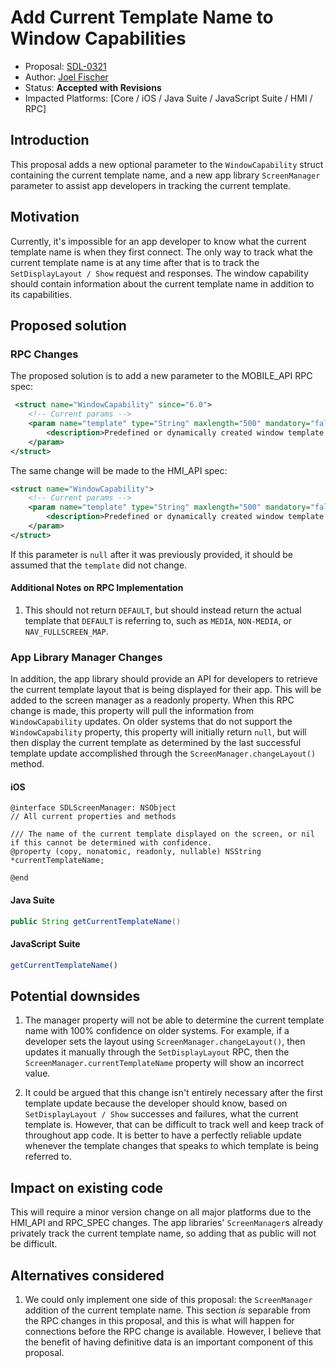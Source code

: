 # Add Current Template Name to Window Capabilities

* Proposal: [SDL-0321](0321-window-capabilities-template-name.md)
* Author: [Joel Fischer](https://github.com/joeljfischer)
* Status: **Accepted with Revisions**
* Impacted Platforms: [Core / iOS / Java Suite / JavaScript Suite / HMI / RPC]

## Introduction
This proposal adds a new optional parameter to the `WindowCapability` struct containing the current template name, and a new app library `ScreenManager` parameter to assist app developers in tracking the current template.

## Motivation
Currently, it's impossible for an app developer to know what the current template name is when they first connect. The only way to track what the current template name is at any time after that is to track the `SetDisplayLayout / Show` request and responses. The window capability should contain information about the current template name in addition to its capabilities.

## Proposed solution

### RPC Changes
The proposed solution is to add a new parameter to the MOBILE_API RPC spec:

```xml
 <struct name="WindowCapability" since="6.0">
    <!-- Current params -->
    <param name="template" type="String" maxlength="500" mandatory="false">
        <description>Predefined or dynamically created window template. Currently only predefined window template layouts are defined.</description>
    </param>
</struct>
```

The same change will be made to the HMI_API spec:

```xml
<struct name="WindowCapability">
    <!-- Current params -->
    <param name="template" type="String" maxlength="500" mandatory="false">
        <description>Predefined or dynamically created window template. Currently only predefined window template layouts are defined.</description>
    </param>
</struct>
```

If this parameter is `null` after it was previously provided, it should be assumed that the `template` did not change.

#### Additional Notes on RPC Implementation
1. This should not return `DEFAULT`, but should instead return the actual template that `DEFAULT` is referring to, such as `MEDIA`, `NON-MEDIA`, or `NAV_FULLSCREEN_MAP`.

### App Library Manager Changes
In addition, the app library should provide an API for developers to retrieve the current template layout that is being displayed for their app. This will be added to the screen manager as a readonly property. When this RPC change is made, this property will pull the information from `WindowCapability` updates. On older systems that do not support the `WindowCapability` property, this property will initially return `null`, but will then display the current template as determined by the last successful template update accomplished through the `ScreenManager.changeLayout()` method.

#### iOS
```objc
@interface SDLScreenManager: NSObject
// All current properties and methods

/// The name of the current template displayed on the screen, or nil if this cannot be determined with confidence.
@property (copy, nonatomic, readonly, nullable) NSString *currentTemplateName;

@end
```

#### Java Suite
```java
public String getCurrentTemplateName()
```

#### JavaScript Suite
```js
getCurrentTemplateName()
```

## Potential downsides
1. The manager property will not be able to determine the current template name with 100% confidence on older systems. For example, if a developer sets the layout using `ScreenManager.changeLayout()`, then updates it manually through the `SetDisplayLayout` RPC, then the `ScreenManager.currentTemplateName` property will show an incorrect value.

2. It could be argued that this change isn't entirely necessary after the first template update because the developer should know, based on `SetDisplayLayout / Show` successes and failures, what the current template is. However, that can be difficult to track well and keep track of throughout app code. It is better to have a perfectly reliable update whenever the template changes that speaks to which template is being referred to.

## Impact on existing code
This will require a minor version change on all major platforms due to the HMI_API and RPC_SPEC changes. The app libraries' `ScreenManager`s already privately track the current template name, so adding that as public will not be difficult.

## Alternatives considered
1. We could only implement one side of this proposal: the `ScreenManager` addition of the current template name. This section *is* separable from the RPC changes in this proposal, and this is what will happen for connections before the RPC change is available. However, I believe that the benefit of having definitive data is an important component of this proposal.
